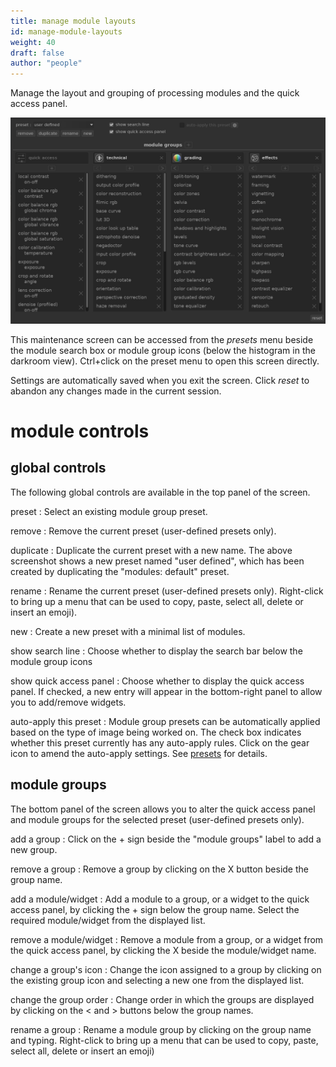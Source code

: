 ```yaml
---
title: manage module layouts
id: manage-module-layouts
weight: 40
draft: false
author: "people"
---
```


Manage the layout and grouping of processing modules and the quick access panel.

![manage module layouts](./manage-module-layouts/manage-module-layouts.png#w100)

This maintenance screen can be accessed from the _presets_ menu beside the module search box or module group icons (below the histogram in the darkroom view). Ctrl+click on the preset menu to open this screen directly.

Settings are automatically saved when you exit the screen. Click _reset_ to abandon any changes made in the current session.

# module controls

## global controls

The following global controls are available in the top panel of the screen.

preset
: Select an existing module group preset.

remove
: Remove the current preset (user-defined presets only).

duplicate
: Duplicate the current preset with a new name. The above screenshot shows a new preset named "user defined", which has been created by duplicating the "modules: default" preset.

rename
: Rename the current preset (user-defined presets only). Right-click to bring up a menu that can be used to copy, paste, select all, delete or insert an emoji).

new
: Create a new preset with a minimal list of modules.

show search line
: Choose whether to display the search bar below the module group icons

show quick access panel
: Choose whether to display the quick access panel. If checked, a new entry will appear in the bottom-right panel to allow you to add/remove widgets.

auto-apply this preset
: Module group presets can be automatically applied based on the type of image being worked on. The check box indicates whether this preset currently has any auto-apply rules. Click on the gear icon to amend the auto-apply settings. See [presets](../processing-modules/presets.md) for details.

## module groups

The bottom panel of the screen allows you to alter the quick access panel and module groups for the selected preset (user-defined presets only).

add a group
: Click on the + sign beside the "module groups" label to add a new group. 

remove a group
: Remove a group by clicking on the X button beside the group name.

add a module/widget
: Add a module to a group, or a widget to the quick access panel, by clicking the + sign below the group name. Select the required module/widget from the displayed list. 

remove a module/widget
: Remove a module from a group, or a widget from the quick access panel, by clicking the X beside the module/widget name.

change a group's icon
: Change the icon assigned to a group by clicking on the existing group icon and selecting a new one from the displayed list.

change the group order
: Change order in which the groups are displayed by clicking on the < and > buttons below the group names.

rename a group
: Rename a module group by clicking on the group name and typing. Right-click to bring up a menu that can be used to copy, paste, select all, delete or insert an emoji)

